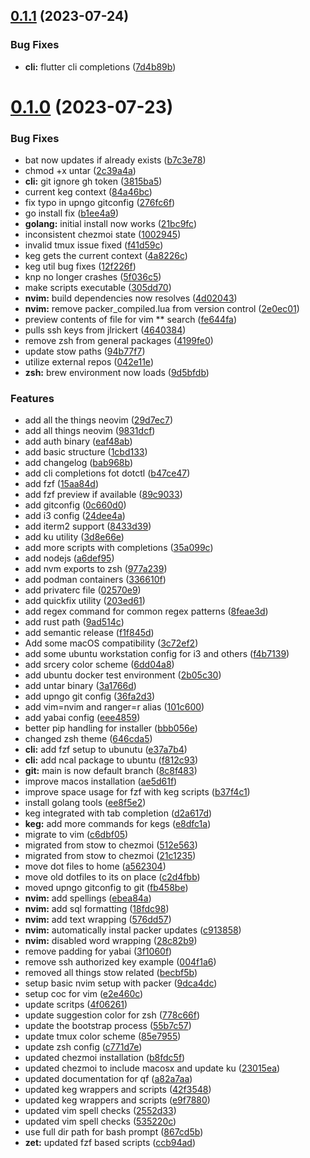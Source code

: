 ## [0.1.1](https://github.com/jlrickert/dotfiles/compare/v0.1.0...v0.1.1) (2023-07-24)


### Bug Fixes

* **cli:** flutter cli completions ([7d4b89b](https://github.com/jlrickert/dotfiles/commit/7d4b89b762286f482c1938d9200919dfb3667889))

# [0.1.0](https://github.com/jlrickert/dotfiles/compare/v0.0.2...v0.1.0) (2023-07-23)


### Bug Fixes

* bat now updates if already exists ([b7c3e78](https://github.com/jlrickert/dotfiles/commit/b7c3e78a25fd82ae9c9e6d7ad3152b8ff4df07f8))
* chmod +x untar ([2c39a4a](https://github.com/jlrickert/dotfiles/commit/2c39a4ac7f6cb5d707068ae2b911b0e9e2f7807b))
* **cli:** git ignore gh token ([3815ba5](https://github.com/jlrickert/dotfiles/commit/3815ba59294ba83b980a3b4b463451c60c594f39))
* current keg context ([84a46bc](https://github.com/jlrickert/dotfiles/commit/84a46bcbdf2b7bfa03791e822b586dd8b3a600d5))
* fix typo in upngo gitconfig ([276fc6f](https://github.com/jlrickert/dotfiles/commit/276fc6fdbf200dfafc8def3267bd212cd4d044b0))
* go install fix ([b1ee4a9](https://github.com/jlrickert/dotfiles/commit/b1ee4a982a917a65b7a3819aaece7e86a882fed2))
* **golang:** initial install now works ([21bc9fc](https://github.com/jlrickert/dotfiles/commit/21bc9fc1aa2f5d158104fc9950865e456e367c72))
* inconsistent chezmoi state ([1002945](https://github.com/jlrickert/dotfiles/commit/10029452d61ef6ccc0f35ba065396fc9027e42c5))
* invalid tmux issue fixed ([f41d59c](https://github.com/jlrickert/dotfiles/commit/f41d59c743b2612b9cc1ed9054b9a2010ac3893a))
* keg gets the current context ([4a8226c](https://github.com/jlrickert/dotfiles/commit/4a8226c1969446bae863262a4c8a280d37783e46))
* keg util bug fixes ([12f226f](https://github.com/jlrickert/dotfiles/commit/12f226f551186d69b9d0eff7a343446daa883ae0))
* knp no longer crashes ([5f036c5](https://github.com/jlrickert/dotfiles/commit/5f036c51bbcc8952107ed6890e7a5d747b3798d9))
* make scripts executable ([305dd70](https://github.com/jlrickert/dotfiles/commit/305dd700b99ddf076d439deb9861fc69b2e6c51e))
* **nvim:** build dependencies now resolves ([4d02043](https://github.com/jlrickert/dotfiles/commit/4d02043fb246ca9cef37dbb58cb2637bdb317638))
* **nvim:** remove packer_compiled.lua from version control ([2e0ec01](https://github.com/jlrickert/dotfiles/commit/2e0ec019267bcd61b9647706687058a3de372c20))
* preview contents of file for vim ** search ([fe644fa](https://github.com/jlrickert/dotfiles/commit/fe644fa43f562efc4303890e7552823602186253))
* pulls ssh keys from jlrickert ([4640384](https://github.com/jlrickert/dotfiles/commit/464038442087a1b3e0a2f6a62924f9f59e628dab))
* remove zsh from general packages ([4199fe0](https://github.com/jlrickert/dotfiles/commit/4199fe0c43a9b1a91d14ed17c6c3fdcee2f0e750))
* update stow paths ([94b77f7](https://github.com/jlrickert/dotfiles/commit/94b77f7d2e75b9148428a3ef3dc1e153380fc909))
* utilize external repos ([042e11e](https://github.com/jlrickert/dotfiles/commit/042e11ed57a296c0c46a30db34cde51206678b0a))
* **zsh:** brew environment now loads ([9d5bfdb](https://github.com/jlrickert/dotfiles/commit/9d5bfdbd29463dda798390e3f189af0c63ae0a06))


### Features

* add all the things neovim ([29d7ec7](https://github.com/jlrickert/dotfiles/commit/29d7ec76c99f5107b89a3dab0e0b39c2fe8d3243))
* add all things neovim ([9831dcf](https://github.com/jlrickert/dotfiles/commit/9831dcf12ec98b3db16386bd3d9eba0b5a26b057))
* add auth binary ([eaf48ab](https://github.com/jlrickert/dotfiles/commit/eaf48ab536aabd35a11c5ffa2b739dc82861f2b6))
* add basic structure ([1cbd133](https://github.com/jlrickert/dotfiles/commit/1cbd133ed89ddd01bbcda588d46d06f1e583ab09))
* add changelog ([bab968b](https://github.com/jlrickert/dotfiles/commit/bab968b646782257c50a678047ec0322124f3f0f))
* add cli completions fot dotctl ([b47ce47](https://github.com/jlrickert/dotfiles/commit/b47ce47f7eb5fab365a17f07fbab50c6887acb09))
* add fzf ([15aa84d](https://github.com/jlrickert/dotfiles/commit/15aa84dd32560fc4654e8dc9f66eec765ab9976c))
* add fzf preview if available ([89c9033](https://github.com/jlrickert/dotfiles/commit/89c9033295df86f05c5adfd9354295a56272909a))
* add gitconfig ([0c660d0](https://github.com/jlrickert/dotfiles/commit/0c660d0b623616170ec170ced152bf902f234df1))
* add i3 config ([24dee4a](https://github.com/jlrickert/dotfiles/commit/24dee4af6dd083a27908f76492f3cfa6f0a027f1))
* add iterm2 support ([8433d39](https://github.com/jlrickert/dotfiles/commit/8433d39f2b6a9e75e4757e9e995b57479b001d6a))
* add ku utility ([3d8e66e](https://github.com/jlrickert/dotfiles/commit/3d8e66ece0b5b580b610deb78bd6090325ab7420))
* add more scripts with completions ([35a099c](https://github.com/jlrickert/dotfiles/commit/35a099cbc114fba14b4498e292d63b1baa0000cf))
* add nodejs ([a6def95](https://github.com/jlrickert/dotfiles/commit/a6def957e49a9e75ca1b41ca2c5212e23a5b31ef))
* add nvm exports to zsh ([977a239](https://github.com/jlrickert/dotfiles/commit/977a239b8fff8c7e9f6189ff6457297662f4bb90))
* add podman containers ([336610f](https://github.com/jlrickert/dotfiles/commit/336610fa1d1580c35da254bf314ed5f941f3df22))
* add privaterc file ([02570e9](https://github.com/jlrickert/dotfiles/commit/02570e95ebe77a368754e78d6129aea941a113f3))
* add quickfix utility ([203ed61](https://github.com/jlrickert/dotfiles/commit/203ed6194f567dcacf3493e668296a3ec2755c75))
* add regex command for common regex patterns ([8feae3d](https://github.com/jlrickert/dotfiles/commit/8feae3dd48247ee5a9a1e28c0d65106efe5fc2f4))
* add rust path ([9ad514c](https://github.com/jlrickert/dotfiles/commit/9ad514c84c4111a4279f7dd9ffa7fb5070b16923))
* add semantic release ([f1f845d](https://github.com/jlrickert/dotfiles/commit/f1f845d0932a4a498562425c98a98d1adc641813))
* Add some macOS compatibility ([3c72ef2](https://github.com/jlrickert/dotfiles/commit/3c72ef2e0ccb9c46bf5e72e2b9ad481c6a4c5111))
* add some ubuntu workstation config for i3 and others ([f4b7139](https://github.com/jlrickert/dotfiles/commit/f4b713975d7b0ef3dd89b3b7f451d16800bf111a))
* add srcery color scheme ([6dd04a8](https://github.com/jlrickert/dotfiles/commit/6dd04a8dcd3bb84c3da23af00d09188c970d9a4e))
* add ubuntu docker test environment ([2b05c30](https://github.com/jlrickert/dotfiles/commit/2b05c308f7f8fada882d5110c9d7d37ec93a32d5))
* add untar binary ([3a1766d](https://github.com/jlrickert/dotfiles/commit/3a1766d1fc2b397568cd6257d562a0c5e1f098a1))
* add upngo git config ([36fa2d3](https://github.com/jlrickert/dotfiles/commit/36fa2d33d86e280e2186cb667672c2ca25aec028))
* add vim=nvim and ranger=r alias ([101c600](https://github.com/jlrickert/dotfiles/commit/101c600bc0a2335abac6de5fd0965cbd573183db))
* add yabai config ([eee4859](https://github.com/jlrickert/dotfiles/commit/eee48599cb62b8b2238652a5b12a6dcb8afcbe89))
* better pip handling for installer ([bbb056e](https://github.com/jlrickert/dotfiles/commit/bbb056e0f237c2c21d1e69e927a5da0bebaac2b4))
* changed zsh theme ([646cda5](https://github.com/jlrickert/dotfiles/commit/646cda5389c76f1236e23791e07b499e02fd2d5e))
* **cli:** add fzf setup to ubunutu ([e37a7b4](https://github.com/jlrickert/dotfiles/commit/e37a7b40d7e5a5d61e94fcf9542bb1d40d89ca0e))
* **cli:** add ncal package to ubuntu ([f812c93](https://github.com/jlrickert/dotfiles/commit/f812c93cc57c4612a557c12a9180d65dcd1bb8a1))
* **git:** main is now default branch ([8c8f483](https://github.com/jlrickert/dotfiles/commit/8c8f483614fe8ccefef639a47a3d8468af916382))
* improve macos installation ([ae5d61f](https://github.com/jlrickert/dotfiles/commit/ae5d61f22b7b72dee587606bda7a55f3568b628a))
* improve space usage for fzf with keg scripts ([b37f4c1](https://github.com/jlrickert/dotfiles/commit/b37f4c1b4c3912d327cf75b25ce8e358a18b5537))
* install golang tools ([ee8f5e2](https://github.com/jlrickert/dotfiles/commit/ee8f5e2018e310dc408ea80285cbe6c0d959ff1d))
* keg integrated with tab completion ([d2a617d](https://github.com/jlrickert/dotfiles/commit/d2a617deff34d0d01aab13804fb85643587e076c))
* **keg:** add more commands for kegs ([e8dfc1a](https://github.com/jlrickert/dotfiles/commit/e8dfc1ab7e6706eccd42814f5c45654c02685935))
* migrate to vim ([c6dbf05](https://github.com/jlrickert/dotfiles/commit/c6dbf052e0de97c7c0defe0c3e0a80f27e80dbd7))
* migrated from stow to chezmoi ([512e563](https://github.com/jlrickert/dotfiles/commit/512e563d703faa85dcbc9e4a5b198d46de4de88f))
* migrated from stow to chezmoi ([21c1235](https://github.com/jlrickert/dotfiles/commit/21c123515f20e5e7ff2f8150da53b31696e118b1))
* move dot files to home ([a562304](https://github.com/jlrickert/dotfiles/commit/a56230411f07577adb2fedc94709d0f4b43b0fa9))
* move old dotfiles to its on place ([c2d4fbb](https://github.com/jlrickert/dotfiles/commit/c2d4fbb62c6297aa286454345cc97f97968e9263))
* moved upngo gitconfig to git ([fb458be](https://github.com/jlrickert/dotfiles/commit/fb458bed5cf1dfeefe7356a380584826b685a0b3))
* **nvim:** add spellings ([ebea84a](https://github.com/jlrickert/dotfiles/commit/ebea84a58d14c5d593f15ff8b699b8bfe856ca1e))
* **nvim:** add sql formatting ([18fdc98](https://github.com/jlrickert/dotfiles/commit/18fdc98c982bcb753663eb1704f7d985bfe7919d))
* **nvim:** add text wrapping ([576dd57](https://github.com/jlrickert/dotfiles/commit/576dd570faf614402188b3e7227239a8300b0c40))
* **nvim:** automatically instal packer updates ([c913858](https://github.com/jlrickert/dotfiles/commit/c91385877008b22074154710f58589e8dacc1c82))
* **nvim:** disabled word wrapping ([28c82b9](https://github.com/jlrickert/dotfiles/commit/28c82b935dc5dc64ba134a9b1a92964f37b9504c))
* remove padding for yabai ([3f1060f](https://github.com/jlrickert/dotfiles/commit/3f1060fc4ccf5f76e0a9eef22e46047428be11f8))
* remove ssh authorized key example ([004f1a6](https://github.com/jlrickert/dotfiles/commit/004f1a6b1af31bb78decdd1ecde13c409f3d6d69))
* removed all things stow related ([becbf5b](https://github.com/jlrickert/dotfiles/commit/becbf5b1f5a5d16c0cef6ca050703d84b18aafb1))
* setup basic nvim setup with packer ([9dca4dc](https://github.com/jlrickert/dotfiles/commit/9dca4dcd5724e503139b2f254d20bfeef8d32b79))
* setup coc for vim ([e2e460c](https://github.com/jlrickert/dotfiles/commit/e2e460c11eacba4cd72148cf038c1d3732c13103))
* update scritps ([4f06261](https://github.com/jlrickert/dotfiles/commit/4f06261a8839996d7e6b491ae213a4aed3760605))
* update suggestion color for zsh ([778c66f](https://github.com/jlrickert/dotfiles/commit/778c66f6492255e13175ad31322b65b7dd53ea4b))
* update the bootstrap process ([55b7c57](https://github.com/jlrickert/dotfiles/commit/55b7c5750a8ea8bd58639c17db411f06a1fc5ee0))
* update tmux color scheme ([85e7955](https://github.com/jlrickert/dotfiles/commit/85e795506f589f7134f6ea2bdc281599316e9413))
* update zsh config ([c771d7e](https://github.com/jlrickert/dotfiles/commit/c771d7e1811a006677ebc637575865041daf0ecb))
* updated chezmoi installation ([b8fdc5f](https://github.com/jlrickert/dotfiles/commit/b8fdc5fd6d86a2f192a5a4b5bf191d90ffc17b35))
* updated chezmoi to include macosx and update ku ([23015ea](https://github.com/jlrickert/dotfiles/commit/23015eab461dba66d43e0d707aa6b3907a2f9c5f))
* updated documentation for qf ([a82a7aa](https://github.com/jlrickert/dotfiles/commit/a82a7aac20adb5214cc7f0e3f38b587f305aec71))
* updated keg wrappers and scripts ([42f3548](https://github.com/jlrickert/dotfiles/commit/42f354822f2df3a8e7ae6e87202f00ed79378e0c))
* updated keg wrappers and scripts ([e9f7880](https://github.com/jlrickert/dotfiles/commit/e9f78807c2d812b6d794036b7b150b3336c3f66f))
* updated vim spell checks ([2552d33](https://github.com/jlrickert/dotfiles/commit/2552d33324eba810b4cc382f3771ab4dfbe79029))
* updated vim spell checks ([535220c](https://github.com/jlrickert/dotfiles/commit/535220cd3da225519c3a16f373872724a7dd1bbb))
* use full dir path for bash prompt ([867cd5b](https://github.com/jlrickert/dotfiles/commit/867cd5b785622305bb50c5566c03e6451a2a6b88))
* **zet:** updated fzf based scripts ([ccb94ad](https://github.com/jlrickert/dotfiles/commit/ccb94ad9230aecc4988ed30dd7b800719856dff7))
